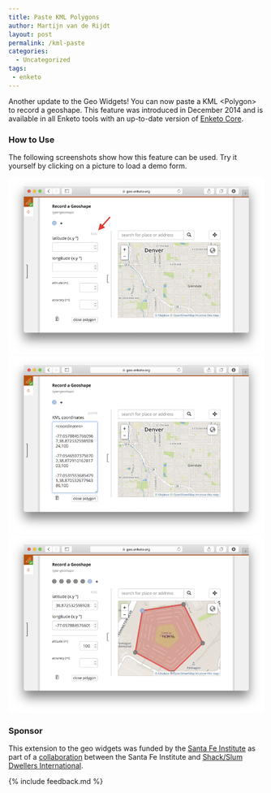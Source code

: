```yaml
---
title: Paste KML Polygons
author: Martijn van de Rijdt
layout: post
permalink: /kml-paste
categories:
  - Uncategorized
tags:
 - enketo
---
```


Another update to the Geo Widgets! You can now paste a KML <Polygon\> to record a geoshape. This feature was introduced in December 2014 and is available in all Enketo tools with an up-to-date version of [Enketo Core](https://github.com/enketo/enketo-core). 

### How to Use

The following screenshots show how this feature can be used. Try it yourself by clicking on a picture to load a demo form.

[![KML Paste Screenshot - step 1](../files/2015/02/kml1.png "KML Paste Screenshot - step 1")](https://geo.enketo.org/webform)
[![KML Paste Screenshot - step 3](../files/2015/02/kml3.png "KML Paste Screenshot - step 3")](https://geo.enketo.org/webform)
[![KML Paste Screenshot - step 4](../files/2015/02/kml4.png "KML Paste Screenshot - step 4")](https://geo.enketo.org/webform)

### Sponsor

This extension to the geo widgets was funded by the [Santa Fe Institute](http://www.santafe.edu) as part of a [collaboration](http://www.santafe.edu/news/item/gates-slums-announce/) between the Santa Fe Institute and [Shack/Slum Dwellers International](http://www.sdinet.org/). 

{% include feedback.md %}
